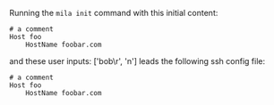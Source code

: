 Running the `mila init` command with this initial content:

```
# a comment
Host foo
    HostName foobar.com

```

and these user inputs: ['bob\r', 'n']
leads the following ssh config file:

```
# a comment
Host foo
    HostName foobar.com

```